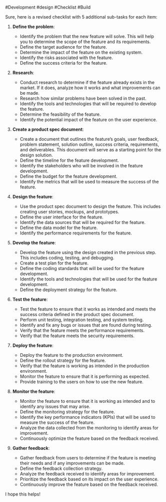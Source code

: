 #Development #design #Checklist #Build 

Sure, here is a revised checklist with 5 additional sub-tasks for each item:

1. **Define the problem**:
    
    - Identify the problem that the new feature will solve. This will help you to determine the scope of the feature and its requirements.
    - Define the target audience for the feature.
    - Determine the impact of the feature on the existing system.
    - Identify the risks associated with the feature.
    - Define the success criteria for the feature.
2. **Research**:
    
    - Conduct research to determine if the feature already exists in the market. If it does, analyze how it works and what improvements can be made.
    - Research how similar problems have been solved in the past.
    - Identify the tools and technologies that will be required to develop the feature.
    - Determine the feasibility of the feature.
    - Identify the potential impact of the feature on the user experience.
3. **Create a product spec document**:
    
    - Create a document that outlines the feature’s goals, user feedback, problem statement, solution outline, success criteria, requirements, and deliverables. This document will serve as a starting point for the design solution.
    - Define the timeline for the feature development.
    - Identify the stakeholders who will be involved in the feature development.
    - Define the budget for the feature development.
    - Identify the metrics that will be used to measure the success of the feature.
4. **Design the feature**:
    
    - Use the product spec document to design the feature. This includes creating user stories, mockups, and prototypes.
    - Define the user interface for the feature.
    - Identify the data sources that will be required for the feature.
    - Define the data model for the feature.
    - Identify the performance requirements for the feature.
5. **Develop the feature**:
    
    - Develop the feature using the design created in the previous step. This includes coding, testing, and debugging.
    - Create a test plan for the feature.
    - Define the coding standards that will be used for the feature development.
    - Identify the tools and technologies that will be used for the feature development.
    - Define the deployment strategy for the feature.
6. **Test the feature**:
    
    - Test the feature to ensure that it works as intended and meets the success criteria defined in the product spec document.
    - Perform unit testing, integration testing, and system testing.
    - Identify and fix any bugs or issues that are found during testing.
    - Verify that the feature meets the performance requirements.
    - Verify that the feature meets the security requirements.
7. **Deploy the feature**:
    
    - Deploy the feature to the production environment.
    - Define the rollout strategy for the feature.
    - Verify that the feature is working as intended in the production environment.
    - Monitor the feature to ensure that it is performing as expected.
    - Provide training to the users on how to use the new feature.
8. **Monitor the feature**:
    
    - Monitor the feature to ensure that it is working as intended and to identify any issues that may arise.
    - Define the monitoring strategy for the feature.
    - Identify the key performance indicators (KPIs) that will be used to measure the success of the feature.
    - Analyze the data collected from the monitoring to identify areas for improvement.
    - Continuously optimize the feature based on the feedback received.
9. **Gather feedback**:
    
    - Gather feedback from users to determine if the feature is meeting their needs and if any improvements can be made.
    - Define the feedback collection strategy.
    - Analyze the feedback received to identify areas for improvement.
    - Prioritize the feedback based on its impact on the user experience.
    - Continuously improve the feature based on the feedback received.

I hope this helps!